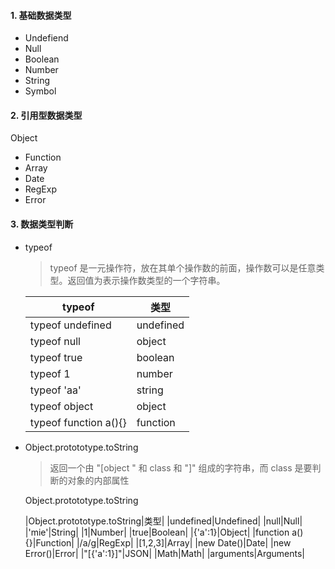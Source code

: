 #### 1. 基础数据类型
- Undefiend
- Null
- Boolean
- Number
- String
- Symbol

#### 2. 引用型数据类型
Object
  - Function
  - Array
  - Date
  - RegExp
  - Error

#### 3. 数据类型判断
- typeof

  > typeof 是一元操作符，放在其单个操作数的前面，操作数可以是任意类型。返回值为表示操作数类型的一个字符串。
  
  |typeof | 类型 |
  |- |- |
  | typeof undefined | undefined |
  | typeof null | object |
  | typeof true | boolean |
  | typeof 1 | number |
  | typeof 'aa'| string |
  | typeof object | object |
  | typeof function a(){} | function|

- Object.protototype.toString 
  
  > 返回一个由 "[object " 和 class 和 "]" 组成的字符串，而 class 是要判断的对象的内部属性
  
  Object.protototype.toString
  
  |Object.protototype.toString|类型|
  |undefined|Undefined|
  |null|Null|
  |'mie'|String|
  |1|Number|
  |true|Boolean|
  |{'a':1}|Object|
  |function a(){}|Function|
  |/a/g|RegExp|
  |[1,2,3]|Array|
  |new Date()|Date|
  |new Error()|Error|
  |"[{'a':1}]"|JSON|
  |Math|Math|
  |arguments|Arguments|
